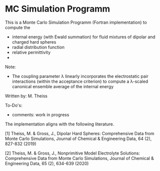 # MC Simulation Programm   

This is a Monte Carlo Simulation Programm (Fortran implementation) to compute the 
  - internal energy (with Ewald summation) for fluid mixtures of dipolar and charged hard spheres 
  - radial distribution function 
  - relative permittivity 
  - 

Note: 
  - The coupling parameter λ linearly incorporates the electrostatic pair interactions (within the acceptance criterion) to compute a λ-scaled canonical ensemble average of the internal energy 

Written by: M. Theiss 

To-Do's:
  - comments: work in progress

The implementation aligns with the following literature. 

[1] Theiss, M. & Gross, J., Dipolar Hard Spheres: Comprehensive Data from Monte Carlo Simulations, Journal of Chemical & Engineering Data, 64 (2),
827-832 (2019)

[2] Theiss, M. & Gross, J., Nonprimitive Model Electrolyte Solutions: Comprehensive Data from Monte Carlo Simulations, Journal of Chemical &
Engineering Data, 65 (2), 634-639 (2020)

